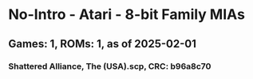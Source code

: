 # No-Intro - Atari - 8-bit Family MIAs
## Games: 1, ROMs: 1, as of 2025-02-01
### Shattered Alliance, The (USA).scp, CRC: b96a8c70
